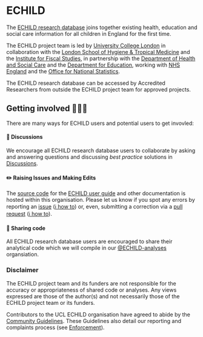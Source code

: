 # ECHILD

The [ECHILD research database](https://www.echild.ac.uk) 
joins together existing health, education and social care information for all children in England for the first time.

The ECHILD project team is led by [University College London](https://www.ucl.ac.uk/child-health/echild) in collaboration with the 
[London School of Hygiene & Tropical Medicine](https://www.lshtm.ac.uk/) 
and the [Institute for Fiscal Studies](https://www.ifs.org.uk/), 
in partnership with the 
[Department of Health and Social Care](https://www.gov.uk/government/organisations/department-of-health-and-social-care) 
and the 
[Department for Education](https://www.gov.uk/government/organisations/department-for-education), 
working with 
[NHS England](https://www.england.nhs.uk/)
and the 
[Office for National Statistics](https://www.ons.gov.uk/).

The ECHILD research database can be accessed by Accredited 
Researchers from outside the ECHILD project team for approved projects.

## Getting involved 👷‍♀️👷

There are many ways for ECHILD users and potential users to get invovled:

#### 💬 Discussions
We encourage all ECHILD research database users to collaborate by asking 
and answering questions and discussing *best practice* solutions in 
[Discussions](https://github.com/orgs/UCL-ECHILD/discussions).

#### ✏️ Raising Issues and Making Edits
The [source code](https://github.com/UCL-ECHILD/docs.echild.ac.uk-website) for the 
[ECHILD user guide](https://docs.echild.ac.uk) and other documentation is hosted 
within this organisation. Please let us know if you spot any errors by reporting an 
[issue](https://github.com/UCL-ECHILD/docs.echild.ac.uk-website/issues) 
([ℹ️ how to](https://docs.github.com/en/issues/tracking-your-work-with-issues/creating-an-issue)) 
or, even, submitting a correction via a [pull request](https://github.com/UCL-ECHILD/docs.echild.ac.uk-website/compare) 
([ℹ️ how to](https://the-turing-way.netlify.app/reproducible-research/vcs/vcs-github.html#contributing-to-other-projects)).

#### 👐 Sharing code
All ECHILD research database users are encouraged to share their analytical code 
which we will compile in our [@ECHILD-analyses](https://github.com/ECHILD-analyses) 
organsiation.

### Disclaimer

The ECHILD project team and its funders are not responsible for the accuracy or 
appropriateness of shared code or analyses. Any views expressed 
are those of the author(s) and not necessarily those of the ECHILD 
project team or its funders.

Contributors to the UCL ECHILD organisation have agreed to abide by the
[Community Guidelines](https://github.com/UCL-ECHILD/.github/blob/main/CODE_OF_CONDUCT.md). 
These Guidelines also detail our reporting and complaints process (see 
[Enforcement](https://github.com/UCL-ECHILD/.github/blob/main/CODE_OF_CONDUCT.md#enforcement)).
